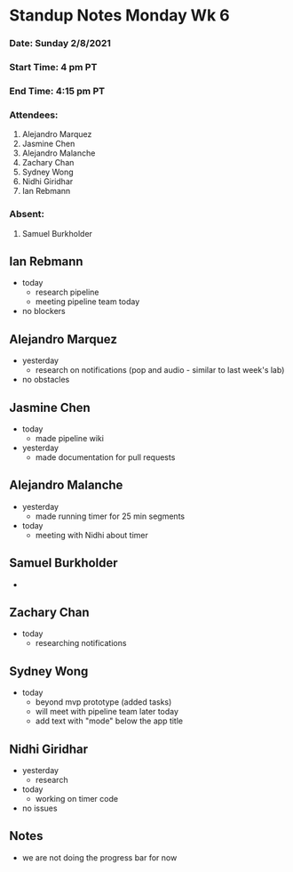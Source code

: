 # Standup Notes Monday Wk 6

### Date: Sunday 2/8/2021
### Start Time: 4 pm PT
### End Time: 4:15 pm PT
### Attendees:
1. Alejandro Marquez
2. Jasmine Chen
3. Alejandro Malanche
4. Zachary Chan
5. Sydney Wong
6. Nidhi Giridhar
7. Ian Rebmann

### Absent:
1. Samuel Burkholder

## Ian Rebmann
- today
  - research pipeline
  - meeting pipeline team today
- no blockers

## Alejandro Marquez
- yesterday
  - research on notifications (pop and audio - similar to last week's lab)
- no obstacles

## Jasmine Chen
- today
  - made pipeline wiki
- yesterday
  - made documentation for pull requests

## Alejandro Malanche
- yesterday
  - made running timer for 25 min segments
- today
  - meeting with Nidhi about timer

## Samuel Burkholder
- 

## Zachary Chan
- today
  - researching notifications

## Sydney Wong
- today
  - beyond mvp prototype (added tasks)
  - will meet with pipeline team later today
  - add text with "mode" below the app title

## Nidhi Giridhar
- yesterday
  - research
- today
  - working on timer code
- no issues

## Notes
- we are not doing the progress bar for now